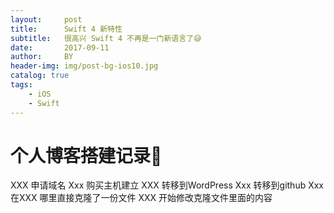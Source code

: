 ```yaml
---
layout:     post
title:      Swift 4 新特性
subtitle:   很高兴 Swift 4 不再是一门新语言了😅
date:       2017-09-11
author:     BY
header-img: img/post-bg-ios10.jpg
catalog: true
tags:
	- iOS
	- Swift
---
```



# 个人博客搭建记录📝
XXX 申请域名
Xxx 购买主机建立
XXX 转移到WordPress
Xxx 转移到github
Xxx 在XXX 哪里直接克隆了一份文件
XXX 开始修改克隆文件里面的内容
